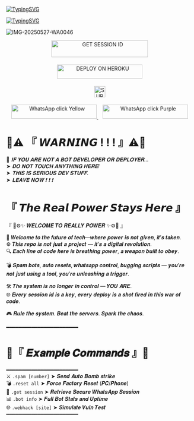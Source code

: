 [![TypingSVG](https://readme-typing-svg.herokuapp.com?font=Rockstar-ExtraBold&size=60&pause=1000&color=FF0000&center=true&vCenter=true&width=815&height=130&lines=꧁༒☬+𝕷𝕺𝕱𝕿-𝕏𝕸𝕯+☬༒꧂)](https://git.io/typing-svg)


[![TypingSVG](https://readme-typing-svg.herokuapp.com?font=Rockstar-ExtraBold&size=50&pause=1000&color=FF0000&center=true&vCenter=true&width=900&height=130&lines=『+⚡𝙿𝚘𝚠𝚎𝚛𝚎𝚍+𝚋𝚢+𝕾𝖎𝖗+𝕷𝖔𝖋𝖙⚡+』)](https://git.io/typing-svg)





![IMG-20250527-WA0046](https://github.com/user-attachments/assets/52985e27-2108-4d21-b355-b7362ea2dca7)










<div align="center">
  <a href="https://fuck-you-2.onrender.com/">
    <img title="GET SESSION ID" src="https://img.shields.io/badge/GET SESSION ID-HERE-0000FF?style=for-the-badge&logo=render&logoColor=white&labelColor=0000FF&color=0000FF" width="260" height="45"/>
  </a>
</div>

<div align="center" style="margin-top: 20px;">
  <a href="https://dashboard.heroku.com/new?template=https://github.com/loftxmd23/sir-loft">
<img title="DEPLOY ON HEROKU" src="https://img.shields.io/badge/DEPLOY-ON HEROKU-red?style=for-the-badge&logo=heroku&logoColor=white&labelColor=red&color=red" width="230" height="38.1"/>
  </a>
</div>

<div align="center" style="margin-top: 20px;">
  <a href="https://whatsapp.com/channel/0029Vb6B9xFCxoAseuG1g610">
    <img height="30" title="SUPPORT CHANNEL" src="https://img.shields.io/badge/Support%20Channel-ff69b4?style=for-the-badge&logo=whatsapp&logoColor=white&labelColor=ff69b4&color=ff69b4">
  </a>
</div>

<p align="center" style="margin-top: 20px;">
  <a href="https://wa.me/255778018545">
    <img src="https://img.shields.io/badge/WhatsApp-click-FFD700?style=for-the-badge&logo=whatsapp&logoColor=white" width="230" height="38" alt="WhatsApp click Yellow"/>
  </a>
  &nbsp;&nbsp;
  <a href="https://wa.me/255778018545">
    <img src="https://img.shields.io/badge/WhatsApp-click-800080?style=for-the-badge&logo=whatsapp&logoColor=white" width="230" height="38" alt="WhatsApp click Purple"/>
  </a>
</p>

 
#   🚫⚠️ 『 𝙒𝘼𝙍𝙉𝙄𝙉𝙂 ! ! ! 』⚠️🚫  
 
🧨 *𝐈𝐅 𝐘𝐎𝐔 𝐀𝐑𝐄 𝐍𝐎𝐓 𝐀 𝐁𝐎𝐓 𝐃𝐄𝐕𝐄𝐋𝐎𝐏𝐄𝐑 𝐎𝐑 𝐃𝐄𝐏𝐋𝐎𝐘𝐄𝐑...*  
➤ *𝐃𝐎 𝐍𝐎𝐓 𝐓𝐎𝐔𝐂𝐇 𝐀𝐍𝐘𝐓𝐇𝐈𝐍𝐆 𝐇𝐄𝐑𝐄!*  
➤ *𝐓𝐇𝐈𝐒 𝐈𝐒 𝐒𝐄𝐑𝐈𝐎𝐔𝐒 𝐃𝐄𝐕 𝐒𝐓𝐔𝐅𝐅.*  
➤ *𝐋𝐄𝐀𝐕𝐄 𝐍𝐎𝐖 ❗ ❗ ❗*
 

 
#  『 𝙏𝙝𝙚 𝙍𝙚𝙖𝙡 𝙋𝙤𝙬𝙚𝙧 𝙎𝙩𝙖𝙮𝙨 𝙃𝙚𝙧𝙚 』 


『 🧠⚙️✨ 𝑾𝑬𝑳𝑪𝑶𝑴𝑬 𝑻𝑶 𝑹𝑬𝑨𝑳𝑳𝒀 𝑷𝑶𝑾𝑬𝑹 ✨⚙️🧠 』

🔰 𝑾𝒆𝒍𝒄𝒐𝒎𝒆 𝒕𝒐 𝒕𝒉𝒆 𝒇𝒖𝒕𝒖𝒓𝒆 𝒐𝒇 𝒕𝒆𝒄𝒉—𝒘𝒉𝒆𝒓𝒆 𝒑𝒐𝒘𝒆𝒓 𝒊𝒔 𝒏𝒐𝒕 𝒈𝒊𝒗𝒆𝒏, 𝒊𝒕’𝒔 𝒕𝒂𝒌𝒆𝒏.  
⚙️ 𝑻𝒉𝒊𝒔 𝒓𝒆𝒑𝒐 𝒊𝒔 𝒏𝒐𝒕 𝒋𝒖𝒔𝒕 𝒂 𝒑𝒓𝒐𝒋𝒆𝒄𝒕 — 𝒊𝒕’𝒔 𝒂 𝒅𝒊𝒈𝒊𝒕𝒂𝒍 𝒓𝒆𝒗𝒐𝒍𝒖𝒕𝒊𝒐𝒏.  
🔍 𝑬𝒂𝒄𝒉 𝒍𝒊𝒏𝒆 𝒐𝒇 𝒄𝒐𝒅𝒆 𝒉𝒆𝒓𝒆 𝒊𝒔 𝒃𝒓𝒆𝒂𝒕𝒉𝒊𝒏𝒈 𝒑𝒐𝒘𝒆𝒓, 𝒂 𝒘𝒆𝒂𝒑𝒐𝒏 𝒃𝒖𝒊𝒍𝒕 𝒕𝒐 𝒐𝒃𝒆𝒚.

💣 𝑺𝒑𝒂𝒎 𝒃𝒐𝒕𝒔, 𝒂𝒖𝒕𝒐 𝒓𝒆𝒔𝒆𝒕𝒔, 𝒘𝒉𝒂𝒕𝒔𝒂𝒑𝒑 𝒄𝒐𝒏𝒕𝒓𝒐𝒍, 𝒃𝒖𝒈𝒈𝒊𝒏𝒈 𝒔𝒄𝒓𝒊𝒑𝒕𝒔 — 𝒚𝒐𝒖’𝒓𝒆 𝒏𝒐𝒕 𝒋𝒖𝒔𝒕 𝒖𝒔𝒊𝒏𝒈 𝒂 𝒕𝒐𝒐𝒍, 𝒚𝒐𝒖’𝒓𝒆 𝒖𝒏𝒍𝒆𝒂𝒔𝒉𝒊𝒏𝒈 𝒂 𝒕𝒓𝒊𝒈𝒈𝒆𝒓.

🛠️ 𝑻𝒉𝒆 𝒔𝒚𝒔𝒕𝒆𝒎 𝒊𝒔 𝒏𝒐 𝒍𝒐𝒏𝒈𝒆𝒓 𝒊𝒏 𝒄𝒐𝒏𝒕𝒓𝒐𝒍 — 𝒀𝑶𝑼 𝑨𝑹𝑬.  
🌐 𝑬𝒗𝒆𝒓𝒚 𝒔𝒆𝒔𝒔𝒊𝒐𝒏 𝒊𝒅 𝒊𝒔 𝒂 𝒌𝒆𝒚, 𝒆𝒗𝒆𝒓𝒚 𝒅𝒆𝒑𝒍𝒐𝒚 𝒊𝒔 𝒂 𝒔𝒉𝒐𝒕 𝒇𝒊𝒓𝒆𝒅 𝒊𝒏 𝒕𝒉𝒊𝒔 𝒘𝒂𝒓 𝒐𝒇 𝒄𝒐𝒅𝒆.

🎮 𝑹𝒖𝒍𝒆 𝒕𝒉𝒆 𝒔𝒚𝒔𝒕𝒆𝒎. 𝑩𝒆𝒂𝒕 𝒕𝒉𝒆 𝒔𝒆𝒓𝒗𝒆𝒓𝒔. 𝑺𝒑𝒂𝒓𝒌 𝒕𝒉𝒆 𝒄𝒉𝒂𝒐𝒔.


━━━━━━━━━━━━━━━━━━━━━━━  
#   🔰『 𝑬𝒙𝒂𝒎𝒑𝒍𝒆 𝑪𝒐𝒎𝒎𝒂𝒏𝒅𝒔 』🔰  
━━━━━━━━━━━━━━━━━━━━━━━  
⚔️ `.spam [number]` ➤ 𝑺𝒆𝒏𝒅 𝑨𝒖𝒕𝒐 𝑩𝒐𝒎𝒃 𝒔𝒕𝒓𝒊𝒌𝒆  
💣 `.reset all` ➤ 𝑭𝒐𝒓𝒄𝒆 𝑭𝒂𝒄𝒕𝒐𝒓𝒚 𝑹𝒆𝒔𝒆𝒕 (𝑷𝑪/𝑷𝒉𝒐𝒏𝒆)  
🧩 `.get session` ➤ 𝑹𝒆𝒕𝒓𝒊𝒆𝒗𝒆 𝑺𝒆𝒄𝒖𝒓𝒆 𝑾𝒉𝒂𝒕𝒔𝑨𝒑𝒑 𝑺𝒆𝒔𝒔𝒊𝒐𝒏  
📊 `.bot info` ➤ 𝑭𝒖𝒍𝒍 𝑩𝒐𝒕 𝑺𝒕𝒂𝒕𝒔 𝒂𝒏𝒅 𝑼𝒑𝒕𝒊𝒎𝒆  
🌐 `.webhack [site]` ➤ 𝑺𝒊𝒎𝒖𝒍𝒂𝒕𝒆 𝑽𝒖𝒍𝒏 𝑻𝒆𝒔𝒕  
━━━━━━━━━━━━━━━━━━━━━━━  

